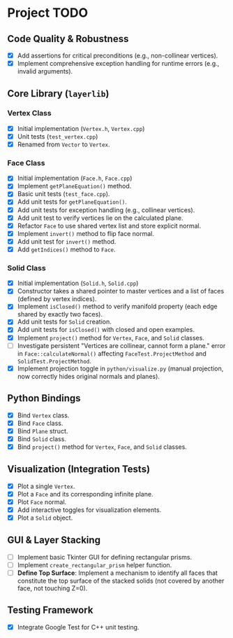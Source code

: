 # Project TODO

## Code Quality & Robustness
- [x] Add assertions for critical preconditions (e.g., non-collinear vertices).
- [x] Implement comprehensive exception handling for runtime errors (e.g., invalid arguments).

## Core Library (`layerlib`)

### Vertex Class
- [x] Initial implementation (`Vertex.h`, `Vertex.cpp`)
- [x] Unit tests (`test_vertex.cpp`)
- [x] Renamed from `Vector` to `Vertex`.

### Face Class
- [x] Initial implementation (`Face.h`, `Face.cpp`)
- [x] Implement `getPlaneEquation()` method.
- [x] Basic unit tests (`test_face.cpp`).
- [x] Add unit tests for `getPlaneEquation()`.
- [x] Add unit tests for exception handling (e.g., collinear vertices).
- [x] Add unit test to verify vertices lie on the calculated plane.
- [x] Refactor `Face` to use shared vertex list and store explicit normal.
- [x] Implement `invert()` method to flip face normal.
- [x] Add unit test for `invert()` method.
- [x] Add `getIndices()` method to `Face`.

### Solid Class
- [x] Initial implementation (`Solid.h`, `Solid.cpp`)
- [x] Constructor takes a shared pointer to master vertices and a list of faces (defined by vertex indices).
- [x] Implement `isClosed()` method to verify manifold property (each edge shared by exactly two faces).
- [x] Add unit tests for `Solid` creation.
- [x] Add unit tests for `isClosed()` with closed and open examples.
- [x] Implement `project()` method for `Vertex`, `Face`, and `Solid` classes.
- [ ] Investigate persistent "Vertices are collinear, cannot form a plane." error in `Face::calculateNormal()` affecting `FaceTest.ProjectMethod` and `SolidTest.ProjectMethod`.
- [x] Implement projection toggle in `python/visualize.py` (manual projection, now correctly hides original normals and planes).

## Python Bindings
- [x] Bind `Vertex` class.
- [x] Bind `Face` class.
- [x] Bind `Plane` struct.
- [x] Bind `Solid` class.
- [x] Bind `project()` method for `Vertex`, `Face`, and `Solid` classes.

## Visualization (Integration Tests)
- [x] Plot a single `Vertex`.
- [x] Plot a `Face` and its corresponding infinite plane.
- [x] Plot `Face` normal.
- [x] Add interactive toggles for visualization elements.
- [x] Plot a `Solid` object.

## GUI & Layer Stacking
- [ ] Implement basic Tkinter GUI for defining rectangular prisms.
- [ ] Implement `create_rectangular_prism` helper function.
- [ ] **Define Top Surface**: Implement a mechanism to identify all faces that constitute the top surface of the stacked solids (not covered by another face, not touching Z=0).

## Testing Framework
- [x] Integrate Google Test for C++ unit testing.